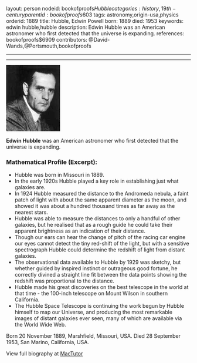 layout: person
nodeid: bookofproofs$Hubble
categories: history,19th-century
parentid: bookofproofs$603
tags: astronomy,origin-usa,physics
orderid: 1889
title: Hubble, Edwin Powell
born: 1889
died: 1953
keywords: edwin hubble,hubble
description: Edwin Hubble was an American astronomer who first detected that the universe is expanding.
references: bookofproofs$6909
contributors: @David-Wands,@Portsmouth,bookofproofs

---



---

![Hubble.jpg](https://github.com/bookofproofs/bookofproofs.github.io/blob/main/_sources/_assets/images/portraits/Hubble.jpg?raw=true)

**Edwin Hubble** was an American astronomer who first detected that the universe is expanding.

### Mathematical Profile (Excerpt):
* Hubble was born in Missouri in 1889.
* In the early 1920s Hubble played a key role in establishing just what galaxies are.
* In 1924 Hubble measured the distance to the Andromeda nebula, a faint patch of light with about the same apparent diameter as the moon, and showed it was about a hundred thousand times as far away as the nearest stars.
* Hubble was able to measure the distances to only a handful of other galaxies, but he realised that as a rough guide he could take their apparent brightness as an indication of their distance.
* Though our ears can hear the change of pitch of the racing car engine our eyes cannot detect the tiny red-shift of the light, but with a sensitive spectrograph Hubble could determine the redshift of light from distant galaxies.
* The observational data available to Hubble by 1929 was sketchy, but whether guided by inspired instinct or outrageous good fortune, he correctly divined a straight line fit between the data points showing the redshift was proportional to the distance.
* Hubble made his great discoveries on the best telescope in the world at that time - the 100-inch telescope on Mount Wilson in southern California.
* The Hubble Space Telescope is continuing the work begun by Hubble himself to map our Universe, and producing the most remarkable images of distant galaxies ever seen, many of which are available via the World Wide Web.

Born 20 November 1889, Marshfield, Missouri, USA. Died 28 September 1953, San Marino, California, USA.

View full biography at [MacTutor](https://mathshistory.st-andrews.ac.uk/Biographies/Hubble/)
